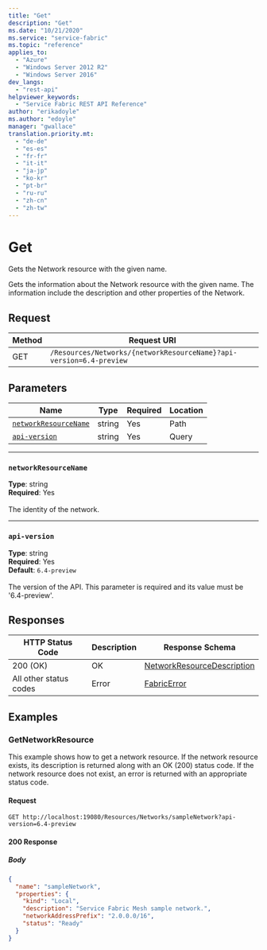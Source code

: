 ```yaml
---
title: "Get"
description: "Get"
ms.date: "10/21/2020"
ms.service: "service-fabric"
ms.topic: "reference"
applies_to: 
  - "Azure"
  - "Windows Server 2012 R2"
  - "Windows Server 2016"
dev_langs: 
  - "rest-api"
helpviewer_keywords: 
  - "Service Fabric REST API Reference"
author: "erikadoyle"
ms.author: "edoyle"
manager: "gwallace"
translation.priority.mt: 
  - "de-de"
  - "es-es"
  - "fr-fr"
  - "it-it"
  - "ja-jp"
  - "ko-kr"
  - "pt-br"
  - "ru-ru"
  - "zh-cn"
  - "zh-tw"
---
```

# Get
Gets the Network resource with the given name.

Gets the information about the Network resource with the given name. The information include the description and other properties of the Network.

## Request
| Method | Request URI |
| ------ | ----------- |
| GET | `/Resources/Networks/{networkResourceName}?api-version=6.4-preview` |


## Parameters
| Name | Type | Required | Location |
| --- | --- | --- | --- |
| [`networkResourceName`](#networkresourcename) | string | Yes | Path |
| [`api-version`](#api-version) | string | Yes | Query |

____
### `networkResourceName`
__Type__: string <br/>
__Required__: Yes<br/>
<br/>
The identity of the network.

____
### `api-version`
__Type__: string <br/>
__Required__: Yes<br/>
__Default__: `6.4-preview` <br/>
<br/>
The version of the API. This parameter is required and its value must be '6.4-preview'.


## Responses

| HTTP Status Code | Description | Response Schema |
| --- | --- | --- |
| 200 (OK) | OK<br/> | [NetworkResourceDescription](sfclient-model-networkresourcedescription.md) |
| All other status codes | Error<br/> | [FabricError](sfclient-model-fabricerror.md) |

## Examples

### GetNetworkResource

This example shows how to get a network resource. If the network resource exists, its description is returned along with an OK (200) status code. If the network resource does not exist, an error is returned with an appropriate status code.

#### Request
```
GET http://localhost:19080/Resources/Networks/sampleNetwork?api-version=6.4-preview
```

#### 200 Response
##### Body
```json
{
  "name": "sampleNetwork",
  "properties": {
    "kind": "Local",
    "description": "Service Fabric Mesh sample network.",
    "networkAddressPrefix": "2.0.0.0/16",
    "status": "Ready"
  }
}
```


